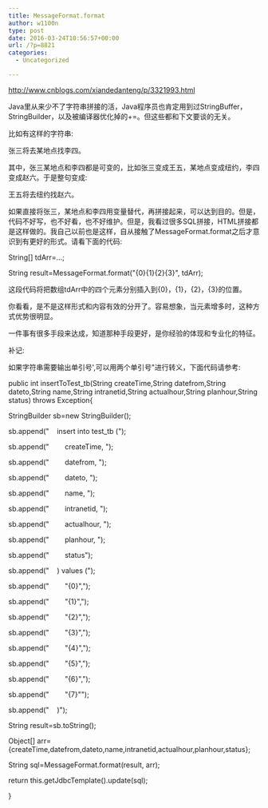 ```yaml
---
title: MessageFormat.format
author: w1100n
type: post
date: 2016-03-24T10:56:57+00:00
url: /?p=8821
categories:
  - Uncategorized

---
```

http://www.cnblogs.com/xiandedanteng/p/3321993.html

Java里从来少不了字符串拼接的活，Java程序员也肯定用到过StringBuffer，StringBuilder，以及被编译器优化掉的+=。但这些都和下文要谈的无关。

比如有这样的字符串: 

张三将去某地点找李四。

其中，张三某地点和李四都是可变的，比如张三变成王五，某地点变成纽约，李四变成赵六。于是整句变成: 

王五将去纽约找赵六。

如果直接将张三，某地点和李四用变量替代，再拼接起来，可以达到目的。但是，代码不好写，也不好看，也不好维护。但是，我看过很多SQL拼接，HTML拼接都是这样做的。我自己以前也是这样，自从接触了MessageFormat.format之后才意识到有更好的形式。请看下面的代码: 

String[] tdArr=...;
  
String result=MessageFormat.format("<tr bgcolor='#cef'><td>{0}</td><td>{1}</td><td>{2}</td><td>{3}</td></tr>", tdArr);

这段代码将把数组tdArr中的四个元素分别插入到{0}，{1}，{2}，{3}的位置。

你看看，是不是这样形式和内容有效的分开了。容易想象，当元素增多时，这种方式优势很明显。

一件事有很多手段来达成，知道那种手段更好，是你经验的体现和专业化的特征。

补记: 

如果字符串需要输出单引号',可以用两个单引号"进行转义，下面代码请参考: 

public int insertToTest_tb(String createTime,String datefrom,String dateto,String name,String intranetid,String actualhour,String planhour,String status) throws Exception{
  
StringBuilder sb=new StringBuilder();
  
sb.append("    insert into test_tb (");
  
sb.append("        createTime, ");
  
sb.append("        datefrom, ");
  
sb.append("        dateto, ");
  
sb.append("        name, ");
  
sb.append("        intranetid, ");
  
sb.append("        actualhour, ");
  
sb.append("        planhour, ");
  
sb.append("        status");
  
sb.append("    ) values (");
  
sb.append("        "{0}",");
  
sb.append("        "{1}",");
  
sb.append("        "{2}",");
  
sb.append("        "{3}",");
  
sb.append("        "{4}",");
  
sb.append("        "{5}",");
  
sb.append("        "{6}",");
  
sb.append("        "{7}"");
  
sb.append("    )");
  
String result=sb.toString();

Object[] arr={createTime,datefrom,dateto,name,intranetid,actualhour,planhour,status};
  
String sql=MessageFormat.format(result, arr);

return this.getJdbcTemplate().update(sql);
  
}

